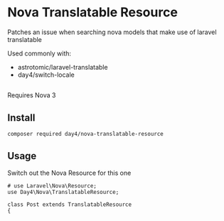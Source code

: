# Nova Translatable Resource

Patches an issue when searching nova models that make use of laravel translatable

Used commonly with:

 - astrotomic/laravel-translatable
 - day4/switch-locale

##

Requires Nova 3


## Install

`composer required day4/nova-translatable-resource`


## Usage

Switch out the Nova Resource for this one

```
# use Laravel\Nova\Resource;
use Day4\Nova\TranslatableResource;

class Post extends TranslatableResource
{
```
